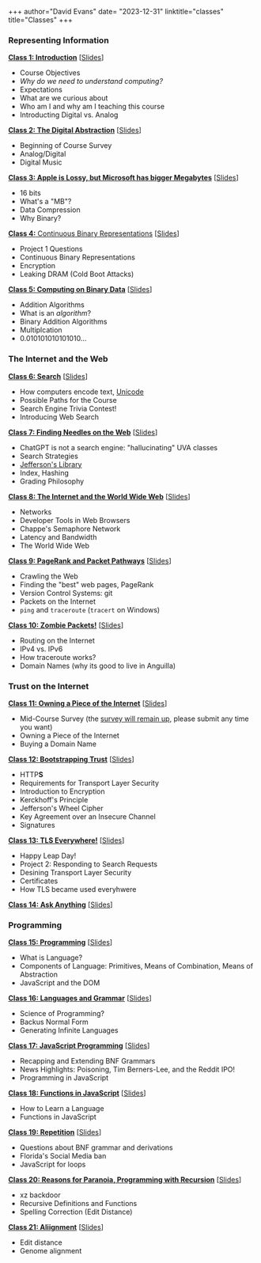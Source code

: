 +++
author="David Evans"
date= "2023-12-31"
linktitle="classes"
title="Classes"
+++

<div class="container">
<div class="row">
<div class="col-md-6 col-sm-8">

### Representing Information

[**Class 1: Introduction**](/post/class1) [[Slides](https://www.dropbox.com/scl/fi/v1wetuahawmcf2a7q0h62/cs1010-class1.pdf?rlkey=10axy9myeli2jhlgru02ylgaq&dl=0)]

- Course Objectives
- _Why do we need to understand computing?_
- Expectations
- What are we curious about
- Who am I and why am I teaching this course
- Introducting Digital vs. Analog

 [**Class 2: The Digital Abstraction**](/post/class2) [[Slides](https://www.dropbox.com/scl/fi/sz3pgkdg1ghqvr5vednpu/cs1010-class2.pdf?rlkey=ye1qcpmferifq2ktoq20axzc1&dl=0)]

- Beginning of Course Survey
- Analog/Digital
- Digital Music

 [**Class 3: Apple is Lossy, but Microsoft has bigger Megabytes**](/post/class3) [[Slides](https://www.dropbox.com/scl/fi/7yl99l26ghhdvd8n06poz/cs1010-class3.pdf?rlkey=9nstxoa3nyec9l46km1wabrpk&dl=0)]

- 16 bits
- What's a "MB"?
- Data Compression
- Why Binary?

 [**Class 4:** Continuous Binary Representations](/post/class4) [[Slides](https://www.dropbox.com/scl/fi/n5byzf2nofdr38nejh7ru/cs1010-class4.pdf?rlkey=4b4w7fvkepwtqx00v92obb59a&dl=0)]

- Project 1 Questions
- Continuous Binary Representations
- Encryption
- Leaking DRAM (Cold Boot Attacks)

 [**Class 5: Computing on Binary Data**](/post/class5) [[Slides](https://www.dropbox.com/scl/fi/x904tmp7136f9nj33fy1z/cs1010-class5.pdf?rlkey=kfpdstldfmoubw725tqutuow8&dl=0)]

- Addition Algorithms
- What is an _algorithm_?
- Binary Addition Algorithms
- Multiplcation
- 0.010101010101010...

</div>
<div class="col-md-6 col-sm-8">

### The Internet and the Web

[**Class 6: Search**](/post/class6) [[Slides](https://www.dropbox.com/scl/fi/npm6m3iuvfwehceuczfu2/cs1010-class6.pdf?rlkey=xm47jrjjflhzqkykr6piw1g0b&dl=0)]

- How computers encode text, [Unicode](/unicode)
- Possible Paths for the Course
- Search Engine Trivia Contest!
- Introducing Web Search

[**Class 7: Finding Needles on the Web**](/post/class7) [[Slides](https://www.dropbox.com/scl/fi/96skfcjij4u7eststfwck/cs1010-class7.pdf?rlkey=w73ifanu4ytzcsopv8jhoso3g&dl=0)]

- ChatGPT is not a search engine: "hallucinating" UVA classes
- Search Strategies
- [Jefferson's Library](https://tile.loc.gov/storage-services/service/rbc/rbc0001/2007/2007jeffcat1/2007jeffcat1.pdf)
- Index, Hashing
- Grading Philosophy

[**Class 8: The Internet and the World Wide Web**](/post/class8) [[Slides](https://www.dropbox.com/scl/fi/83k1u1y49ohnt8gy8c0qr/cs1010-class8.pdf?rlkey=5bzwqj9ueaub3l8ws222j0wbv&dl=0)]

- Networks
- Developer Tools in Web Browsers
- Chappe's Semaphore Network
- Latency and Bandwidth
- The World Wide Web

[**Class 9: PageRank and Packet Pathways**](/post/class9) [[Slides](https://www.dropbox.com/scl/fi/hhq3fy7wpp33pbev14meq/cs1010-class9.pdf?rlkey=geabl2tgw6kvdd2eh74qbdrnk&dl=0)]

- Crawling the Web
- Finding the "best" web pages, PageRank
- Version Control Systems: git
- Packets on the Internet
- `ping` and `traceroute` (`tracert` on Windows)

[**Class 10: Zombie Packets!**](/post/class10) [[Slides](https://www.dropbox.com/scl/fi/ck934w97dx0tmgcqzfckl/cs1010-class10.pdf?rlkey=icmxefp8as2yx8o9tx3lpret9&dl=0)]

- Routing on the Internet
- IPv4 vs. IPv6
- How traceroute works?
- Domain Names (why its good to live in Anguilla)

</div>
</div>

<div class="gap"></div>
<div class="gap"></div>

<div class="row">
<div class="col-md-6 col-sm-8">

### Trust on the Internet 

[**Class 11: Owning a Piece of the Internet**](/post/class11) [[Slides](https://www.dropbox.com/scl/fi/4vtg9ndfgs2emphtwk2da/cs1010-class11.pdf?rlkey=1rnd41jltgjjho92qs98x9njh&dl=0)]

- Mid-Course Survey (the [survey will remain up](https://forms.gle/t7SSm8smgwTwGwxN9), please submit any time you want)
- Owning a Piece of the Internet
- Buying a Domain Name

[**Class 12: Bootstrapping Trust**](/post/class12) [[Slides](https://www.dropbox.com/scl/fi/qny2u7jdzp0otdqksz7vl/cs1010-class12.pdf?rlkey=l1yfovjpyt67zr9bqzoouenzi&dl=0)]

- HTTP<b>S</b>
- Requirements for Transport Layer Security
- Introduction to Encryption
- Kerckhoff's Principle
- Jefferson's Wheel Cipher
- Key Agreement over an Insecure Channel
- Signatures

[**Class 13: TLS Everywhere!**](/post/class13) [[Slides](https://www.dropbox.com/scl/fi/4y3sttsne1eudgadzmwwv/cs1010-class13.pdf?rlkey=459ltq9nxkgprgdq0xw1uluy4&dl=0)]

- Happy Leap Day!
- Project 2: Responding to Search Requests
- Desining Transport Layer Security
- Certificates
- How TLS became used everyhwere

[**Class 14: Ask Anything**](/post/class14) [[Slides](https://www.dropbox.com/scl/fi/jqzdu00ndbqxp1wwprlkf/cs1010-class14.pdf?rlkey=i8akroso98k3famhaci2wpkml&dl=0)]

</div>
<div class="col-md-6 col-sm-8">

### Programming 


[**Class 15: Programming**](/post/class15) [[Slides](https://www.dropbox.com/s/trt9rxbjwkjuezk/cs1010-class15.pdf?dl=0)]

- What is Language?
- Components of Language: Primitives, Means of Combination, Means of Abstraction
- JavaScript and the DOM


[**Class 16: Languages and Grammar**](/post/class16) [[Slides](https://www.dropbox.com/scl/fi/1f72jp8foxc4or41qozh3/cs1010-class16.pdf?rlkey=wack4ozezqebphsxruzhrge6q&dl=0)]

- Science of Programming?
- Backus Normal Form
- Generating Infinite Languages


[**Class 17: JavaScript Programming**](/post/class17) [[Slides](https://www.dropbox.com/scl/fi/yoc3j1jo3xeq5kxc031ls/cs1010-class17.pdf?rlkey=6h6galxp9abtzkkiz4szho0et&dl=0)]

- Recapping and Extending BNF Grammars
- News Highlights: Poisoning, Tim Berners-Lee, and the Reddit IPO!
- Programming in JavaScript

[**Class 18: Functions in JavaScript**](/post/class18) [[Slides](https://www.dropbox.com/scl/fi/t5izdllpf2a2qp4q6j1dh/cs1010-class18.pdf?rlkey=33qggrrkhxadlhlmir8aitkl7&dl=0)]

- How to Learn a Language
- Functions in JavaScript

[**Class 19: Repetition**](/post/class19) [[Slides](https://www.dropbox.com/scl/fi/o7jq737a2jjf1fu7ny34q/cs1010-class19.pdf?rlkey=8o5ew7fvdui9tmtnc15zcl1jc&dl=0)]

- Questions about BNF grammar and derivations
- Florida's Social Media ban
- JavaScript for loops

[**Class 20: Reasons for Paranoia, Programming with Recursion**](/post/class20) [[Slides](https://www.dropbox.com/scl/fi/0smjywgllqy7b2m6gllup/cs1010-class20.pdf?rlkey=vrz9leigeuxoo93t2lruhb3so&dl=0)]

- xz backdoor
- Recursive Definitions and Functions
- Spelling Correction (Edit Distance)

[**Class 21: Aliignment**](/post/class21) [[Slides](https://www.dropbox.com/scl/fi/p7n077k5nru8opwdr0kpr/cs1010-class21.pdf?rlkey=x0pxhb4cfhiis7r87n5vphclp&dl=0)]

- Edit distance
- Genome alignment


</div>
</div>
</div>